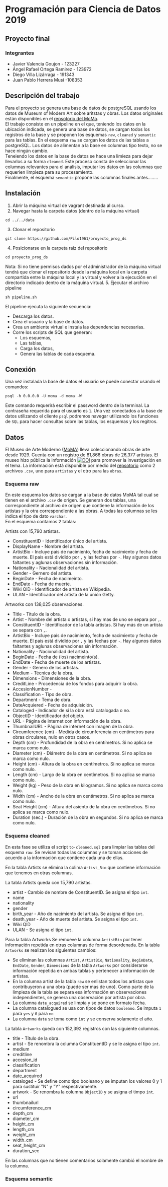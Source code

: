 # Programación para Ciencia de Datos 2019
## Proyecto final

### Integrantes
* Javier Valencia Goujon  - 123227
* Ángel Rafael Ortega Ramirez - 123972
* Diego Villa Lizárraga - 191343
* Juan Pablo Herrera Musi -108353

## Descripción del trabajo  
Para el proyecto se genera una base de datos de postgreSQL usando los datos de Museum of Modern Art sobre aritstas y obras. Los datos originales están disponibles en el [repsotorio del MoMa](https://www.google.comhttps://github.com/MuseumofModernArt/collection).  
El trabajo consiste en un pipeline en el que, teniendo los datos en la ubicación indicada, se genera una base de datos, se cargan todos los registros de la base y se proponen los esquemas `raw`, `cleaned` y `semantic` para las tablas.
En el esquema `raw` se cargan los datos de las tablas a postgreSQL. Los datos de alimentan a la base en columnas tipo texto, no se hace ningún cambio.  
Teneiendo los datos en la base de datos se hace una limieza para dejar llevarlos a su forma `cleaned`. Este proceso consta de seleccionar las columnas relevantes para el análisis, imputar los datos en las columnas que requerien limpieza para su procesamiento.  
Finalmente, el esquema `semantic` propone las columnas finales antes........   

## Instalación
1. Abrir la máquina virtual de vagrant destinada al curso.
2. Navegar hasta la carpeta datos (dentro de la máquina virtual)  
```
cd ../../data
```

3. Clonar el repositorio
```
git clone https://github.com/Pilo1961/proyecto_prog_ds
```
4. Posicionarse en la carpeta raíz del repositorio
```
cd proyecto_prog_ds
```
Nota: Si no tiene permisos dados por el administrador de la máquina virtual tendrá que clonar el repositorio desde la máquina local en la carpeta compartida entre la máquina local y la virtual y volver a la ejecución en el directorio indicado dentro de la máquina virtual.
5. Ejecutar el archivo pipeline
```
sh pipeline.sh
 ```

El pipeline ejecuta la siguiente secuencia:
* Descarga los datos.
* Crea el usuario y la base de datos.
* Crea un ambiente virtual e instala las dependencias necesarias.
* Corre los scripts de SQL que generan:  
  * Los esquemas,
  * Las tablas,
  * Carga los datos,
  * Genera las tablas de cada esquema.

## Conexión
Una vez instalada la base de datos el usuario se puede conectar usando el comandos:
```
psql -h 0.0.0.0 -U moma -d moma -W
 ```
Este comando requerirá escribir el password dentro de la terminal. La contraseña requerida para el usuario es `1`. Una vez conectados a la base de datos utilizando el cliente `psql` podremos navegar utilizando los funciones de `SQL` para hacer consultas sobre las tablas, los esquemas y los regitros.

## Datos
El Museo de Arte Moderno ([MoMA](https://www.moma.org/)) lleva coleccionando obras de arte desde 1929. Cuenta con un registro de 81,866 obras de 26,377 artistas. El museo hizo pública la información [![DOI](https://zenodo.org/badge/DOI/10.5281/zenodo.3558822.svg)](https://doi.org/10.5281/zenodo.3558822) para promover la investigación en el tema. La información está disponible por medio del [repsotorio](https://www.google.comhttps://github.com/MuseumofModernArt/collection)  como 2 archivos `.csv`, uno para `artistas` y el otro para las `obras`.

### Esquema raw
En este esquema los datos se cargan a la base de datos MoMA tal cual se tienen en el archivo `.csv` de origen. Se generan dos tablas, una correspondiente al archivo de origen que contiene la información de los artistas y la otra correspondiente a las obras. A todas las columnas se les indica el tipo de dato `varchar`.   
En el esquema contamos 2 tablas:

Artists con 15,790 artistas.
* ConstituentID - Identificador único del artista.  
* DisplayName - Nombre del artista.
* ArtistBio - Incluye país de nacimiento, fecha de nacimiento y fecha de muerte. El país está dividido por `,` y las fechas por `-`. Hay algunos datos faltantes y aglunas observaciones sin información.  
* Nationality - Nacionalidad del artista.  
* Gender - Gernero del artista.  
* BeginDate - Fecha de nacimeinto.  
* EndDate - Fecha de muerte.  
* Wiki QID -  Identificador de artista en Wikipedia.
* ULAN - Identificador del artista de la unión Getty.  

Artworks con 138,025 observaciones.  
* Title - Título de la obra.  
* Artist - Nombre del artista o artistas, si hay mas de uno se separa por `,`.
* ConstituentID - Identificador de la tabla artistas. Si hay más de un artista se separa con `,`.
* ArtistBio - Incluye país de nacimiento, fecha de nacimiento y fecha de muerte. El país está dividido por `,` y las fechas por `-`. Hay algunos datos faltantes y aglunas observaciones sin información.  
* Nationality - Nacionalidad del artista.   
* BeginDate - Fecha de (los) nacimeinto(s).  
* EndDate - Fecha de muerte de los artistas.  
* Gender - Genero de los artistas.
* Medium - Técnica de la obra.
* Dimensions - Dimensiones de la obra.
* CreditLine - Procedencia de los fondos para adquirir la obra.
* AccesionNumber -
* Classification - Tipo de obra.
* Department - Tema de obra.
* DateAcquiered - Fecha de adquisición.
* Cataloged - Indicador de si la obra está catalogada o no.
* ObjectID - Identificador del objeto.
* URL - Página de internet con información de la obra.
* ThumbnailURL - Página de internet con imagen de la obra.
*	Circumference (cm) - Medida de circunferencia en centímetros para obras circulares, nulo en otros casos.
*	Depth (cm)	- Profundidad de la obra en centímetros. Si no aplica se marca como nulo.
* Diameter (cm) - Diámetro de la obra en centímetros. Si no aplica se marca como nulo.
* Height (cm)	 - Altura de la obra en centímetros. Si no aplica se marca como nulo.
* Length (cm) - Largo de la obra en centímetros. Si no aplica se marca como nulo.
* Weight (kg) - Peso de la obra en kilogramos. Si no aplica se marca como nulo.
*	Width (cm) - Ancho de la obra en centímetros. Si no aplica se marca como nulo.
*	Seat Height (cm) - Altura del asiento de la obra en centímetros. Si no aplica se marca como nulo.
*	Duration (sec.) - Duración de la obra en segundos. Si no aplica se marca como nulo.

### Esquema cleaned
En esta fase se utiliza el script `to-cleaned.sql` para limpiar las tablas del esquema `raw`. Se revisan todas las columnas y se toman acciones de acuerdo a la información que contiene cada una de ellas.

En la tabla Artists se elimina la colima `Artist_Bio` que contiene información que tenemos en otras columnas.

La tabla Artists queda con 15,790 artistas.
* artist - Cambio de nombre de ConstituentID. Se asigna el tipo `int`.
* name
* nationality
* gender
* birth_year - Año de nacimiento del artista. Se asigna el tipo `int`.  
* death_year - Año de muerte del artista. Se asigna el tipo `int`.
* Wiki QID
* ULAN - Se asigna el tipo `int`.  

Para la tabla Artworks
Se remueve la columna `ArtistBio` por tener información repetida en otras columnas de forma desordenada.
En la tabla `Artworks` se realizan los siguientes cambios:  
* Se eliminan las columnas `Artist`, `ArtistBio`, `Nationality`, `BeginDate`, `EndDate`, `Gender`, `Dimensions` de la tabla `Artworks` por considerarse información repetida en ambas tablas y pertenecer a información de artistas.  
* En la columna artist de la tabla `raw` se enlistan todos los artistas que contribuyeron a una obra (puede ser mas de uno). Como parte de la limpieza de la tabla se separa esa información en observaciones independientes, se genera una observación por artista por obra.
* La columna `date_acquired` se limpia y se pone en formato fecha.
* La columna catalogued se usa con tipos de datos `booleano`. Se imputa `1` para `yes` y `0` para `no`
* La columna `date` se toma como `int` y se conserva solamente el año.

La tabla `Artworks` queda con 152,392 registros con las siguiente columnas.
* title - Título de la obra.  
* artist - Se renombra la columna ConstituentID y se le asigna el tipo `int`.
* medium  
* creditline
* accesion_id
* classification
* department
* date_acquired
* cataloged - Se define como tipo booleano y se imputan los valores 0 y 1 para sustituir "N" y "Y" respectivamente.
* artwork - Se renombra la columna `ObjectID` y se asigna el timpo `int`.
* url
* thumbnailurl
*	circumference_cm
*	depth_cm
* diameter_cm
* height_cm
* length_cm
* weight_cm
*	width_cm
*	seat_height_cm
*	duration_sec

En las columnas que no tienen comentarios solamente cambió el nombre de la columna.  

### Esquema semantic
